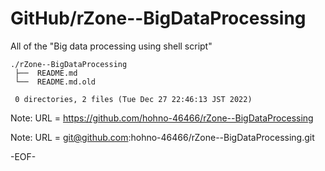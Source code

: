 # GitHub/rZone--BigDataProcessing

All of the "Big data processing using shell script"

    ./rZone--BigDataProcessing
     ├──  README.md
     └──  README.md.old
     
     0 directories, 2 files (Tue Dec 27 22:46:13 JST 2022)


Note: URL = https://github.com/hohno-46466/rZone--BigDataProcessing

Note: URL = git@github.com:hohno-46466/rZone--BigDataProcessing.git

-EOF-
